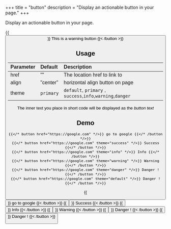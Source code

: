 +++
title = "button"
description = "Display an actionable button in your page."
+++

Display an actionable button in your page.

{{<button align="center" href="#" theme="warning" >}} This is a warning button {{< /button >}}

## Usage

| Parameter | Default | Description |
|:--|:--|:--|
| href | "" | The location href to link to |
| align | "center" | horizontal align button on page |
| theme | `primary` | `default`, `primary` , `success`,`info`,`warning`,`danger` |

The inner text you place in short code will be displayed as the _button text_

## Demo

    {{</* button href="https://google.com" */>}} go to google {{</* /button */>}}
    {{</* button href="https://google.com" theme="success" */>}} Success {{</* /button */>}}
    {{</* button href="https://google.com" theme="info" */>}} Info {{</* /button */>}}
    {{</* button href="https://google.com" theme="warning" */>}} Warning {{</* /button */>}}
    {{</* button href="https://google.com" theme="danger" */>}} Danger ! {{</* /button */>}}
    {{</* button href="https://google.com" theme="default" */>}} Danger ! {{</* /button */>}}

{{<button href="https://google.com" >}} go to google {{< /button >}}
{{<button href="https://google.com" theme="success">}} Success {{< /button >}}
{{<button href="https://google.com" theme="info">}} Info {{< /button >}}
{{<button href="https://google.com" theme="warning">}} Warning {{< /button >}}
{{<button href="https://google.com" theme="danger">}} Danger ! {{< /button >}}
{{<button href="https://google.com" theme="default">}} Danger ! {{< /button >}}
